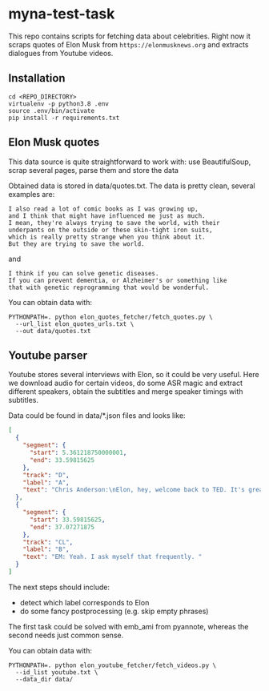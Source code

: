 # myna-test-task

This repo contains scripts for fetching data about celebrities. 
Right now it scraps quotes of Elon Musk from `https://elonmusknews.org`
and extracts dialogues from Youtube videos.

## Installation

```shell script
cd <REPO_DIRECTORY>
virtualenv -p python3.8 .env
source .env/bin/activate
pip install -r requirements.txt
```

## Elon Musk quotes
This data source is quite straightforward to work with: 
use BeautifulSoup, scrap several pages, parse them and store the data

Obtained data is stored in data/quotes.txt.
The data is pretty clean, several examples are:

```text
I also read a lot of comic books as I was growing up, 
and I think that might have influenced me just as much. 
I mean, they're always trying to save the world, with their 
underpants on the outside or these skin-tight iron suits, 
which is really pretty strange when you think about it. 
But they are trying to save the world.
```

and

```text
I think if you can solve genetic diseases. 
If you can prevent dementia, or Alzheimer's or something like 
that with genetic reprogramming that would be wonderful.
```

You can obtain data with:
```shell script
PYTHONPATH=. python elon_quotes_fetcher/fetch_quotes.py \
  --url_list elon_quotes_urls.txt \
  --out data/quotes.txt
```

## Youtube parser

Youtube stores several interviews with Elon, so it could be very
useful. Here we download audio for certain videos, do some ASR
magic and extract different speakers, obtain the subtitles and
merge speaker timings with subtitles.

Data could be found in data/*.json files and looks like:
```json
[
  {
    "segment": {
      "start": 5.361218750000001,
      "end": 33.59815625
    },
    "track": "D",
    "label": "A",
    "text": "Chris Anderson:\nElon, hey, welcome back to TED. It's great to have you here. Elon Musk: Thanks for having me. CA: So, in the next half hour or so, we're going to spend some time exploring your vision for what\nan exciting future might look like, which I guess makes\nthe first question a little ironic: Why are you boring? "
  },
  {
    "segment": {
      "start": 33.59815625,
      "end": 37.07271875
    },
    "track": "CL",
    "label": "B",
    "text": "EM: Yeah. I ask myself that frequently. "
  }
]
```

The next steps should include:
- detect which label corresponds to Elon
- do some fancy postprocessing (e.g. skip empty phrases)

The first task could be solved with emb_ami from pyannote,
whereas the second needs just common sense.

 You can obtain data with:
```shell script
PYTHONPATH=. python elon_youtube_fetcher/fetch_videos.py \
  --id_list youtube.txt \
  --data_dir data/
```
   